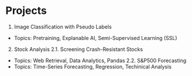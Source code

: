 # Projects

1. Image Classification with Pseudo Labels
* Topics: Pretraining, Explanable AI, Semi-Supervised Learning (SSL)
  
2. Stock Analysis
2.1. Screening Crash-Resistant Stocks
* Topics: Web Retrieval, Data Analytics, Pandas 
2.2. S&P500 Forecasting
* Topics: Time-Series Forecasting, Regression, Techinical Analysis
